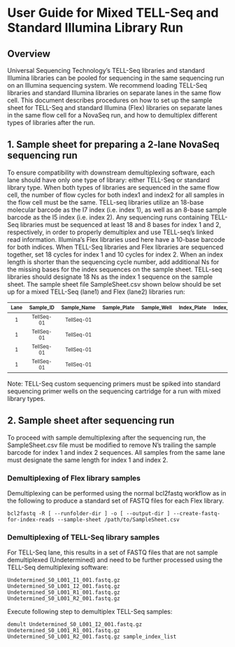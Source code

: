 # User Guide for Mixed TELL-Seq and Standard Illumina Library Run

## Overview

Universal Sequencing Technology’s TELL-Seq libraries and standard Illumina libraries can be pooled for sequencing in the same sequencing run on an Illumina sequencing system. We recommend loading TELL-Seq libraries and standard Illumina libraries on separate lanes in the same flow cell.  This document describes procedures on how to set up the sample sheet for TELL-Seq and standard Illumina (Flex) libraries on separate lanes in the same flow cell for a NovaSeq run, and how to demultiplex different types of libraries after the run. 

## 1.	Sample sheet for preparing a 2-lane NovaSeq sequencing run

To ensure compatibility with downstream demultiplexing software, each lane should have only one type of library: either TELL-Seq or standard library type. When both types of libraries are sequenced in the same flow cell, the number of flow cycles for both index1 and index2 for all samples in the flow cell must be the same. TELL-seq libraries utilize an 18-base molecular barcode as the I7 index (i.e. index 1), as well as an 8-base sample barcode as the I5 index (i.e. index 2). Any sequencing runs containing TELL-Seq libraries must be sequenced at least 18 and 8 bases for index 1 and 2, respectively, in order to properly demultiplex and use TELL-seq’s linked read information. Illumina’s Flex libraries used here have a 10-base barcode for both indices.
When TELL-Seq libraries and Flex libraries are sequenced together, set 18 cycles for index 1 and 10 cycles for index 2. When an index length is shorter than the sequencing cycle number, add additional Ns for the missing bases for the index sequences on the sample sheet. TELL-seq libraries should designate 18 Ns as the index 1 sequence on the sample sheet.  The sample sheet file SampleSheet.csv shown below should be set up for a mixed TELL-Seq (lane1) and Flex (lane2) libraries run:

 |<sub><sub>Lane</sub>|<sub><sub>Sample_ID|<sub><sub>Sample_Name<sub>|<sub><sub>Sample_Plate|<sub><sub>Sample_Well|<sub><sub>Index_Plate|<sub><sub>Index_Plate_Well|<sub><sub>I7_Index_ID|<sub><sub>index|<sub><sub>I5_Index_ID|<sub><sub>index2|<sub><sub>Sample_Project|<sub><sub>Description|
 | :---:| :--------:| :--------:| :--------| :------:| :-------:| :--------:| :------:| :--------------:| :------:| :------:|:--:|:--:|
 |  <sub><sub>1  | <sub><sub>TellSeq-01 | <sub><sub>TellSeq-01 |||||| <sub><sub>NNNNNNNNNNNNNNNNNN ||<sub><sub>TGTTCTAGNN |||
 |  <sub><sub>1  | <sub><sub>TellSeq-01 | <sub><sub>TellSeq-01 |||||| <sub><sub>NNNNNNNNNNNNNNNNNN ||<sub><sub>TCGATTGANN |||
 |  <sub><sub>1  | <sub><sub>TellSeq-01 | <sub><sub>TellSeq-01 |||||| <sub><sub>NNNNNNNNNNNNNNNNNN ||<sub><sub>ACTTAGCANN |||
 |  <sub><sub>1  | <sub><sub>TellSeq-01 | <sub><sub>TellSeq-01 |||||| <sub><sub>NNNNNNNNNNNNNNNNNN ||<sub><sub>AAGGTTCANN |||


Note: TELL-Seq custom sequencing primers must be spiked into standard sequencing primer wells on the sequencing cartridge for a run with mixed library types. 


## 2.	Sample sheet after sequencing run

To proceed with sample demultiplexing after the sequencing run, the SampleSheet.csv file must be modified to remove N’s trailing the sample barcode for index 1 and index 2 sequences. All samples from the same lane must designate the same length for index 1 and index 2.

### Demultiplexing of Flex library samples

Demultiplexing can be performed using the normal bcl2fastq workflow as in the following to produce a standard set of FASTQ files for each Flex library. 

```
bcl2fastq -R [ --runfolder-dir ] -o [ --output-dir ] --create-fastq-for-index-reads --sample-sheet /path/to/SampleSheet.csv
```

### Demultiplexing of TELL-Seq library samples

For TELL-Seq lane, this results in a set of FASTQ files that are not sample demultiplexed (Undetermined) and need to be further processed using the TELL-Seq demultiplexing software:

```
Undetermined_S0_L001_I1_001.fastq.gz
Undetermined_S0_L001_I2_001.fastq.gz
Undetermined_S0_L001_R1_001.fastq.gz
Undetermined_S0_L001_R2_001.fastq.gz
```

Execute following step to demultiplex TELL-Seq samples:

```
demult Undetermined_S0_L001_I2_001.fastq.gz Undetermined_S0_L001_R1_001.fastq.gz Undetermined_S0_L001_R2_001.fastq.gz sample_index_list
```
